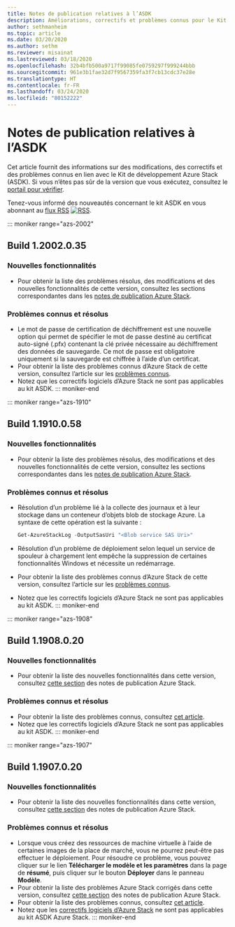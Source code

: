 ```yaml
---
title: Notes de publication relatives à l’ASDK
description: Améliorations, correctifs et problèmes connus pour le Kit de développement Azure Stack (ASDK).
author: sethmanheim
ms.topic: article
ms.date: 03/20/2020
ms.author: sethm
ms.reviewer: misainat
ms.lastreviewed: 03/18/2020
ms.openlocfilehash: 32b4bfb500a9717f99085fe0759297f999244bbb
ms.sourcegitcommit: 961e3b1fae32d7f9567359fa3f7cb13cdc37e28e
ms.translationtype: HT
ms.contentlocale: fr-FR
ms.lasthandoff: 03/24/2020
ms.locfileid: "80152222"
---
```

# <a name="asdk-release-notes"></a>Notes de publication relatives à l’ASDK

Cet article fournit des informations sur des modifications, des correctifs et des problèmes connus en lien avec le Kit de développement Azure Stack (ASDK). Si vous n’êtes pas sûr de la version que vous exécutez, consultez le [portail pour vérifier](../operator/azure-stack-updates.md).

Tenez-vous informé des nouveautés concernant le kit ASDK en vous abonnant au [flux RSS](https://docs.microsoft.com/api/search/rss?search=Azure+Stack+Development+Kit+release+notes&locale=en-us#) [![RSS](./media/asdk-release-notes/feed-icon-14x14.png)](https://docs.microsoft.com/api/search/rss?search=Azure+Stack+Development+Kit+release+notes&locale=en-us#).

::: moniker range="azs-2002"
## <a name="build-12002035"></a>Build 1.2002.0.35

### <a name="new-features"></a>Nouvelles fonctionnalités

- Pour obtenir la liste des problèmes résolus, des modifications et des nouvelles fonctionnalités de cette version, consultez les sections correspondantes dans les [notes de publication Azure Stack](../operator/release-notes.md).

### <a name="fixed-and-known-issues"></a>Problèmes connus et résolus

- Le mot de passe de certification de déchiffrement est une nouvelle option qui permet de spécifier le mot de passe destiné au certificat auto-signé (.pfx) contenant la clé privée nécessaire au déchiffrement des données de sauvegarde. Ce mot de passe est obligatoire uniquement si la sauvegarde est chiffrée à l’aide d’un certificat.
- Pour obtenir la liste des problèmes connus d’Azure Stack de cette version, consultez l’article sur les [problèmes connus](../operator/known-issues.md).
- Notez que les correctifs logiciels d’Azure Stack ne sont pas applicables au kit ASDK.
::: moniker-end

::: moniker range="azs-1910"
## <a name="build-11910058"></a>Build 1.1910.0.58

### <a name="new-features"></a>Nouvelles fonctionnalités

- Pour obtenir la liste des problèmes résolus, des modifications et des nouvelles fonctionnalités de cette version, consultez les sections correspondantes dans les [notes de publication Azure Stack](../operator/release-notes.md).

### <a name="fixed-and-known-issues"></a>Problèmes connus et résolus

- Résolution d’un problème lié à la collecte des journaux et à leur stockage dans un conteneur d’objets blob de stockage Azure. La syntaxe de cette opération est la suivante :

  ```powershell
  Get-AzureStackLog -OutputSasUri "<Blob service SAS Uri>"
  ``` 

- Résolution d’un problème de déploiement selon lequel un service de spouleur à chargement lent empêche la suppression de certaines fonctionnalités Windows et nécessite un redémarrage.
- Pour obtenir la liste des problèmes connus d’Azure Stack de cette version, consultez l’article sur les [problèmes connus](../operator/known-issues.md).
- Notez que les correctifs logiciels d’Azure Stack ne sont pas applicables au kit ASDK.
::: moniker-end

::: moniker range="azs-1908"
  
## <a name="build-11908020"></a>Build 1.1908.0.20

### <a name="new-features"></a>Nouvelles fonctionnalités

- Pour obtenir la liste des nouvelles fonctionnalités dans cette version, consultez [cette section](/azure-stack/operator/release-notes?view=azs-1908#whats-new-1) des notes de publication Azure Stack.

<!-- ### Changes -->

### <a name="fixed-and-known-issues"></a>Problèmes connus et résolus

<!-- - For a list of Azure Stack issues fixed in this release, see [this section](/azure-stack/operator/release-notes?view=azs-1908#fixes-1) of the Azure Stack release notes. -->
- Pour obtenir la liste des problèmes connus, consultez [cet article](/azure-stack/operator/known-issues?view=azs-1908).
- Notez que les correctifs logiciels d’Azure Stack ne sont pas applicables au kit ASDK.
::: moniker-end

::: moniker range="azs-1907"
## <a name="build-11907020"></a>Build 1.1907.0.20

### <a name="new-features"></a>Nouvelles fonctionnalités

- Pour obtenir la liste des nouvelles fonctionnalités dans cette version, consultez [cette section](/azure-stack/operator/release-notes?view=azs-1907#whats-in-this-update) des notes de publication Azure Stack.

<!-- ### Changes -->

### <a name="fixed-and-known-issues"></a>Problèmes connus et résolus

- Lorsque vous créez des ressources de machine virtuelle à l’aide de certaines images de la place de marché, vous ne pourrez peut-être pas effectuer le déploiement. Pour résoudre ce problème, vous pouvez cliquer sur le lien **Télécharger le modèle et les paramètres** dans la page de **résumé**, puis cliquer sur le bouton **Déployer** dans le panneau **Modèle**.
- Pour obtenir la liste des problèmes Azure Stack corrigés dans cette version, consultez [cette section](/azure-stack/operator/release-notes?view=azs-1907#fixes-2) des notes de publication Azure Stack.
- Pour obtenir la liste des problèmes connus, consultez [cet article](/azure-stack/operator/known-issues?view=azs-1907).
- Notez que les [correctifs logiciels d’Azure Stack](/azure-stack/operator/release-notes?view=azs-1907#hotfixes-2) ne sont pas applicables au kit ASDK Azure Stack.
::: moniker-end
